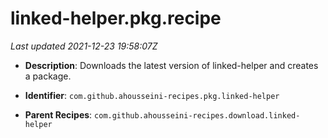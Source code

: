 # linked-helper.pkg.recipe

_Last updated 2021-12-23 19:58:07Z_

- **Description**: Downloads the latest version of linked-helper and creates a package.

- **Identifier**: `com.github.ahousseini-recipes.pkg.linked-helper`

- **Parent Recipes**: `com.github.ahousseini-recipes.download.linked-helper`
